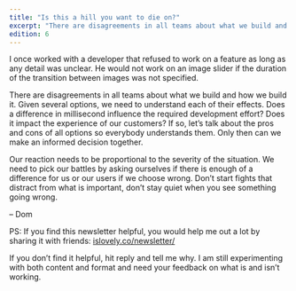 ```yaml
---
title: "Is this a hill you want to die on?"
excerpt: "There are disagreements in all teams about what we build and how we build it. Given several options, we need to understand each of their effects."
edition: 6
---
```

I once worked with a developer that refused to work on a feature as long as any detail was unclear. He would not work on an image slider if the duration of the transition between images was not specified.

There are disagreements in all teams about what we build and how we build it. Given several options, we need to understand each of their effects. Does a difference in millisecond influence the required development effort? Does it impact the experience of our customers? If so, let’s talk about the pros and cons of all options so everybody understands them. Only then can we make an informed decision together.

Our reaction needs to be proportional to the severity of the situation. We need to pick our battles by asking ourselves if there is enough of a difference for us or our users if we choose wrong. Don’t start fights that distract from what is important, don’t stay quiet when you see something going wrong.

– Dom

PS: If you find this newsletter helpful, you would help me out a lot by sharing it with friends: [islovely.co/newsletter/](/newsletter/)

If you don’t find it helpful, hit reply and tell me why. I am still experimenting with both content and format and need your feedback on what is and isn’t working.

